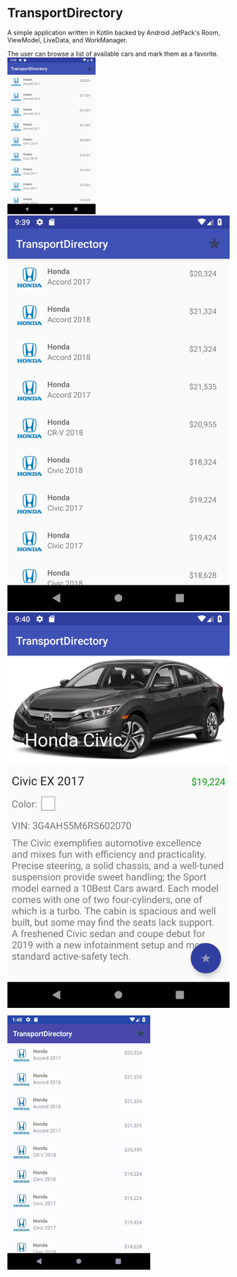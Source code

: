 # TransportDirectory

A simple application written in Kotlin backed by Android JetPack's Room, ViewModel, LiveData, and WorkManager.


The user can browse a list of available cars and mark them as a favorite. 
<img src="https://github.com/CapTechMobile/TransportDirectory/blob/master/CarList.png" width="200">
![List of Cars](https://github.com/CapTechMobile/TransportDirectory/blob/master/CarList.png)
![Car Detail](https://github.com/CapTechMobile/TransportDirectory/blob/master/CarDetails.png)


![Transport Directory](https://github.com/CapTechMobile/TransportDirectory/blob/master/TransportDirectorySmall.gif)
